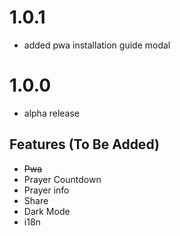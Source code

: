 # 1.0.1

- added pwa installation guide modal

# 1.0.0

- alpha release

## Features (To Be Added)

- ~~Pwa~~
- Prayer Countdown
- Prayer info
- Share
- Dark Mode
- i18n
